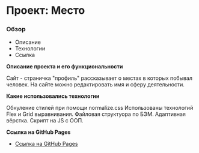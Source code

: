 # Проект: Место

### Обзор
* Описание
* Технологии
* Ссылка

**Описание проекта и его функциональности**

Сайт - страничка "профиль" рассказывает о местах в которых побывал человек.
На сайте можно редактировать имя и сферу деятельности.


**Какие использовались технологии**

Обнуление стилей при помощи normalize.css
Использованы технологий Flex и Grid выравнивания. 
Файловая структуора по БЭМ.
Адаптивная вёрстка.
Скрипт на JS c ООП.


**Ссылка на GitHub Pages**

* [Ссылка на GitHub Pages](https://bdcry.github.io/mesto/src/)